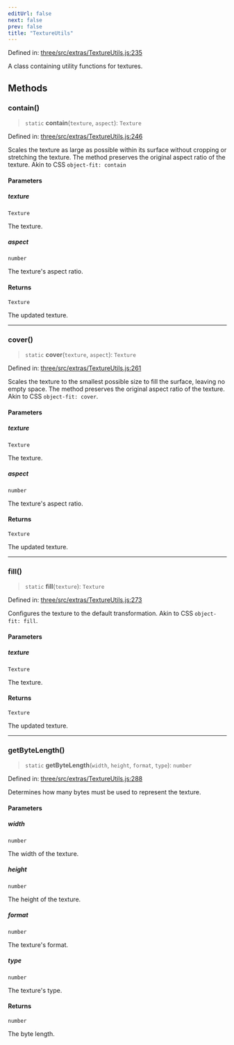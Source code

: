 ```yaml
---
editUrl: false
next: false
prev: false
title: "TextureUtils"
---
```


Defined in: [three/src/extras/TextureUtils.js:235](https://github.com/DefinitelyMaybe/three-i18n/blob/fa57b79433d1c349ffb23a78727299c8d4190136/three/src/extras/TextureUtils.js#L235)

A class containing utility functions for textures.

## Methods

### contain()

> `static` **contain**(`texture`, `aspect`): `Texture`

Defined in: [three/src/extras/TextureUtils.js:246](https://github.com/DefinitelyMaybe/three-i18n/blob/fa57b79433d1c349ffb23a78727299c8d4190136/three/src/extras/TextureUtils.js#L246)

Scales the texture as large as possible within its surface without cropping
or stretching the texture. The method preserves the original aspect ratio of
the texture. Akin to CSS `object-fit: contain`

#### Parameters

##### texture

`Texture`

The texture.

##### aspect

`number`

The texture's aspect ratio.

#### Returns

`Texture`

The updated texture.

***

### cover()

> `static` **cover**(`texture`, `aspect`): `Texture`

Defined in: [three/src/extras/TextureUtils.js:261](https://github.com/DefinitelyMaybe/three-i18n/blob/fa57b79433d1c349ffb23a78727299c8d4190136/three/src/extras/TextureUtils.js#L261)

Scales the texture to the smallest possible size to fill the surface, leaving
no empty space. The method preserves the original aspect ratio of the texture.
Akin to CSS `object-fit: cover`.

#### Parameters

##### texture

`Texture`

The texture.

##### aspect

`number`

The texture's aspect ratio.

#### Returns

`Texture`

The updated texture.

***

### fill()

> `static` **fill**(`texture`): `Texture`

Defined in: [three/src/extras/TextureUtils.js:273](https://github.com/DefinitelyMaybe/three-i18n/blob/fa57b79433d1c349ffb23a78727299c8d4190136/three/src/extras/TextureUtils.js#L273)

Configures the texture to the default transformation. Akin to CSS `object-fit: fill`.

#### Parameters

##### texture

`Texture`

The texture.

#### Returns

`Texture`

The updated texture.

***

### getByteLength()

> `static` **getByteLength**(`width`, `height`, `format`, `type`): `number`

Defined in: [three/src/extras/TextureUtils.js:288](https://github.com/DefinitelyMaybe/three-i18n/blob/fa57b79433d1c349ffb23a78727299c8d4190136/three/src/extras/TextureUtils.js#L288)

Determines how many bytes must be used to represent the texture.

#### Parameters

##### width

`number`

The width of the texture.

##### height

`number`

The height of the texture.

##### format

`number`

The texture's format.

##### type

`number`

The texture's type.

#### Returns

`number`

The byte length.
